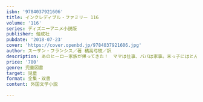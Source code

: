 ```yaml
---
isbn: '9784037921606'
title: インクレディブル・ファミリー 116
volume: '116'
series: ディズニーアニメ小説版
publisher: 偕成社
pubdate: '2018-07-23'
cover: 'https://cover.openbd.jp/9784037921606.jpg'
author: スーザン・フランシス／著 橘高弓枝／訳
description: あのヒーロー家族が帰ってきた！　ママは仕事、パパは家事。末っ子にはとんでもない能力があった……。一家団結アドベンチャー。
price: '780'
genre: 児童図書
target: 児童
format: 全集・双書
content: 外国文学小説

---
```

